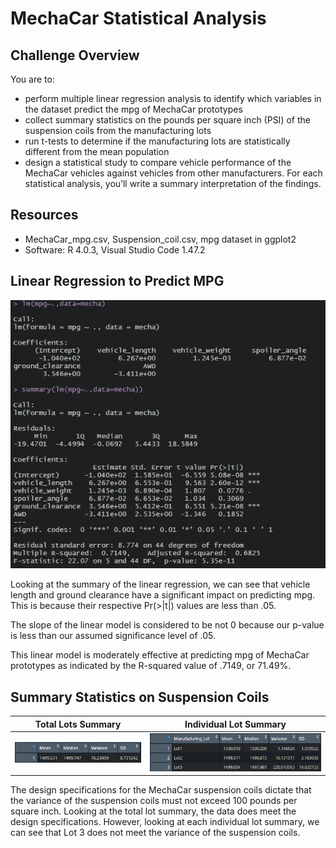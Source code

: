 # MechaCar Statistical Analysis

## Challenge Overview
You are to:
- perform multiple linear regression analysis to identify which variables in the dataset predict the mpg of MechaCar prototypes
- collect summary statistics on the pounds per square inch (PSI) of the suspension coils from the manufacturing lots
- run t-tests to determine if the manufacturing lots are statistically different from the mean population
- design a statistical study to compare vehicle performance of the MechaCar vehicles against vehicles from other manufacturers. For each statistical analysis, you’ll write a summary interpretation of the findings.

## Resources
- MechaCar_mpg.csv, Suspension_coil.csv, mpg dataset in ggplot2
- Software: R 4.0.3, Visual Studio Code 1.47.2

## Linear Regression to Predict MPG
![Linear Regression](images/lm.png)

Looking at the summary of the linear regression, we can see that vehicle length and ground clearance have a significant impact on predicting mpg. This is because their respective Pr(>|t|) values are less than .05.

The slope of the linear model is considered to be not 0 because our p-value is less than our assumed significance level of .05.

This linear model is moderately effective at predicting mpg of MechaCar prototypes as indicated by the R-squared value of .7149, or 71.49%.

## Summary Statistics on Suspension Coils
Total Lots Summary | Individual Lot Summary
:-----------------:|:---------------------:
![total_summary](images/total_summary.png) | ![lot_summary](images/lot_summary.png)

The design specifications for the MechaCar suspension coils dictate that the variance of the suspension coils must not exceed 100 pounds per square inch. Looking at the total lot summary, the data does meet the design specifications. However, looking at each individual lot summary, we can see that Lot 3 does not meet the variance of the suspension coils.
